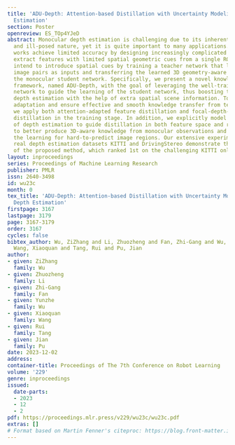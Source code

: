 ```yaml
---
title: 'ADU-Depth: Attention-based Distillation with Uncertainty Modeling for Depth
  Estimation'
section: Poster
openreview: ES_TOp4YJeD
abstract: Monocular depth estimation is challenging due to its inherent ambiguity
  and ill-posed nature, yet it is quite important to many applications. While recent
  works achieve limited accuracy by designing increasingly complicated networks to
  extract features with limited spatial geometric cues from a single RGB image, we
  intend to introduce spatial cues by training a teacher network that leverages left-right
  image pairs as inputs and transferring the learned 3D geometry-aware knowledge to
  the monocular student network. Specifically, we present a novel knowledge distillation
  framework, named ADU-Depth, with the goal of leveraging the well-trained teacher
  network to guide the learning of the student network, thus boosting the precise
  depth estimation with the help of extra spatial scene information. To enable domain
  adaptation and ensure effective and smooth knowledge transfer from teacher to student,
  we apply both attention-adapted feature distillation and focal-depth-adapted response
  distillation in the training stage. In addition, we explicitly model the uncertainty
  of depth estimation to guide distillation in both feature space and result space
  to better produce 3D-aware knowledge from monocular observations and thus enhance
  the learning for hard-to-predict image regions. Our extensive experiments on the
  real depth estimation datasets KITTI and DrivingStereo demonstrate the effectiveness
  of the proposed method, which ranked 1st on the challenging KITTI online benchmark.
layout: inproceedings
series: Proceedings of Machine Learning Research
publisher: PMLR
issn: 2640-3498
id: wu23c
month: 0
tex_title: 'ADU-Depth: Attention-based Distillation with Uncertainty Modeling for
  Depth Estimation'
firstpage: 3167
lastpage: 3179
page: 3167-3179
order: 3167
cycles: false
bibtex_author: Wu, ZiZhang and Li, Zhuozheng and Fan, Zhi-Gang and Wu, Yunzhe and
  Wang, Xiaoquan and Tang, Rui and Pu, Jian
author:
- given: ZiZhang
  family: Wu
- given: Zhuozheng
  family: Li
- given: Zhi-Gang
  family: Fan
- given: Yunzhe
  family: Wu
- given: Xiaoquan
  family: Wang
- given: Rui
  family: Tang
- given: Jian
  family: Pu
date: 2023-12-02
address:
container-title: Proceedings of The 7th Conference on Robot Learning
volume: '229'
genre: inproceedings
issued:
  date-parts:
  - 2023
  - 12
  - 2
pdf: https://proceedings.mlr.press/v229/wu23c/wu23c.pdf
extras: []
# Format based on Martin Fenner's citeproc: https://blog.front-matter.io/posts/citeproc-yaml-for-bibliographies/
---
```

